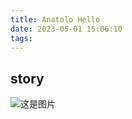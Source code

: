 ```yaml
---
title: Anatolo Hello
date: 2023-05-01 15:06:10
tags:
---
```

## story
<!--more-->
![这是图片](https://i.328888.xyz/2023/05/01/iL8DGp.png "Magic Gardens")
